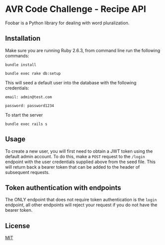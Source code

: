 # AVR Code Challenge - Recipe API

Foobar is a Python library for dealing with word pluralization.

## Installation

Make sure you are running Ruby 2.6.3, from command line run the following commands:

```
bundle install
```
```
bundle exec rake db:setup
```

This will seed a default user into the database with the following credentials:

`email: admin@test.com`

`password: password1234`

To start the server

```
bundle exec rails s
```

## Usage

To create a new user, you will first need to obtain a JWT token using the default admin account. To do this, make a `POST` request to the `/login` endpoint with the user credentials supplied above from the seed file. This will return back a bearer token that can be added to the header of subsequent requests.

## Token authentication with endpoints

The ONLY endpoint that does not require token authentication is the `login` endpoint, all other endpoints will reject your request if you do not have the bearer token.

## License
[MIT](https://choosealicense.com/licenses/mit/)
